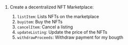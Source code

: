 1. Create a decentralized NFT Marketplace:

    1. `listItem`: Lists NFTs on the marketplace
    2. `buyitem`: Buy the NFTs
    3. `cancelItem`: Cancel a listing
    4. `updateListing`: Update the price of the NFTs
    5. `withdrawProceeds`: Withdraw payment for my bougth
